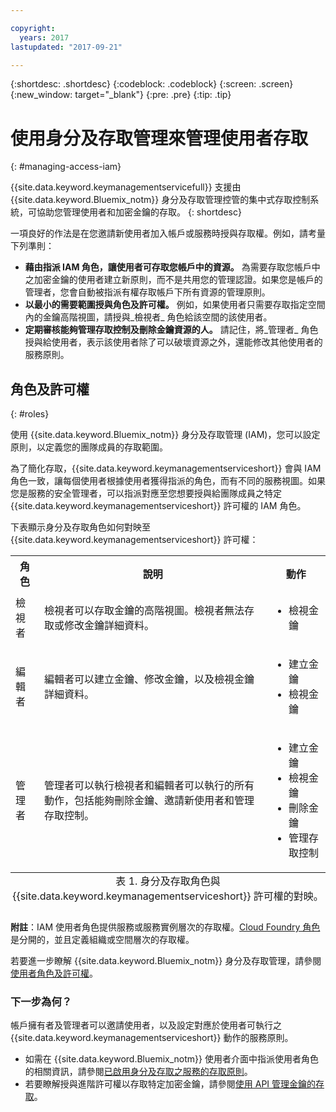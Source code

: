 ```yaml
---

copyright:
  years: 2017
lastupdated: "2017-09-21"

---
```


{:shortdesc: .shortdesc}
{:codeblock: .codeblock}
{:screen: .screen}
{:new_window: target="_blank"}
{:pre: .pre}
{:tip: .tip}

# 使用身分及存取管理來管理使用者存取
{: #managing-access-iam}

{{site.data.keyword.keymanagementservicefull}} 支援由 {{site.data.keyword.Bluemix_notm}} 身分及存取管理控管的集中式存取控制系統，可協助您管理使用者和加密金鑰的存取。
{: shortdesc}

一項良好的作法是在您邀請新使用者加入帳戶或服務時授與存取權。例如，請考量下列準則：

- **藉由指派 IAM 角色，讓使用者可存取您帳戶中的資源。**
    為需要存取您帳戶中之加密金鑰的使用者建立新原則，而不是共用您的管理認證。如果您是帳戶的管理者，您會自動被指派有權存取帳戶下所有資源的管理原則。
- **以最小的需要範圍授與角色及許可權。**
    例如，如果使用者只需要存取指定空間內的金鑰高階視圖，請授與_檢視者_ 角色給該空間的該使用者。
- **定期審核能夠管理存取控制及刪除金鑰資源的人。**
    請記住，將_管理者_ 角色授與給使用者，表示該使用者除了可以破壞資源之外，還能修改其他使用者的服務原則。

## 角色及許可權
{: #roles}

使用 {{site.data.keyword.Bluemix_notm}} 身分及存取管理 (IAM)，您可以設定原則，以定義您的團隊成員的存取範圍。

為了簡化存取，{{site.data.keyword.keymanagementserviceshort}} 會與 IAM 角色一致，讓每個使用者根據使用者獲得指派的角色，而有不同的服務視圖。如果您是服務的安全管理者，可以指派對應至您想要授與給團隊成員之特定 {{site.data.keyword.keymanagementserviceshort}} 許可權的 IAM 角色。

下表顯示身分及存取角色如何對映至 {{site.data.keyword.keymanagementserviceshort}} 許可權：
<table>
  <tr>
    <th>角色</th>
    <th>說明</th>
    <th>動作</th>
  </tr>
  <tr>
    <td>檢視者</td>
    <td>檢視者可以存取金鑰的高階視圖。檢視者無法存取或修改金鑰詳細資料。</td>
    <td>
      <ul>
        <li>檢視金鑰</li>
      </ul>
    </td>
  </tr>
  <tr>
    <td>編輯者</td>
    <td>編輯者可以建立金鑰、修改金鑰，以及檢視金鑰詳細資料。</td>
    <td>
      <ul>
        <li>建立金鑰</li>
        <li>檢視金鑰</li>
      </ul>
    </td>
  </tr>
  <tr>
    <td>管理者</td>
    <td>管理者可以執行檢視者和編輯者可以執行的所有動作，包括能夠刪除金鑰、邀請新使用者和管理存取控制。</td>
    <td>
      <ul>
        <li>建立金鑰</li>
        <li>檢視金鑰</li>
        <li>刪除金鑰</li>
        <li>管理存取控制</li>
      </ul>
    </td>
  </tr>
  <caption style="caption-side:bottom;">表 1. 身分及存取角色與 {{site.data.keyword.keymanagementserviceshort}} 許可權的對映。</caption>
</table>

**附註**：IAM 使用者角色提供服務或服務實例層次的存取權。[Cloud Foundry 角色](/docs/iam/users_roles.html#cfroles)是分開的，並且定義組織或空間層次的存取權。

若要進一步瞭解 {{site.data.keyword.Bluemix_notm}} 身分及存取管理，請參閱[使用者角色及許可權](/docs/iam/users_roles.html#iamusermanpol)。

### 下一步為何？

帳戶擁有者及管理者可以邀請使用者，以及設定對應於使用者可執行之 {{site.data.keyword.keymanagementserviceshort}} 動作的服務原則。

- 如需在 {{site.data.keyword.Bluemix_notm}} 使用者介面中指派使用者角色的相關資訊，請參閱[已啟用身分及存取之服務的存取原則](/docs/iam/iamusermanage.html#iammanidaccser)。
- 若要瞭解授與進階許可權以存取特定加密金鑰，請參閱[使用 API 管理金鑰的存取](/docs/services/keymgmt/keyprotect_manage_access_api.html)。
